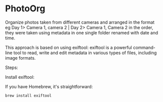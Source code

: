 # PhotoOrg
Organize photos taken from different cameras and arranged in the format eg Day 1> Camera 1, camera 2 | Day 2> Camera 1, Camera 2
in the order, they were taken using metadata in one single folder renamed with date and time.

This approach is based on using exiftool: exiftool is a powerful command-line tool to read, write and edit metadata in various types of files, including image formats.

Steps:

Install exiftool:

If you have Homebrew, it's straightforward:

```
brew install exiftool
```
